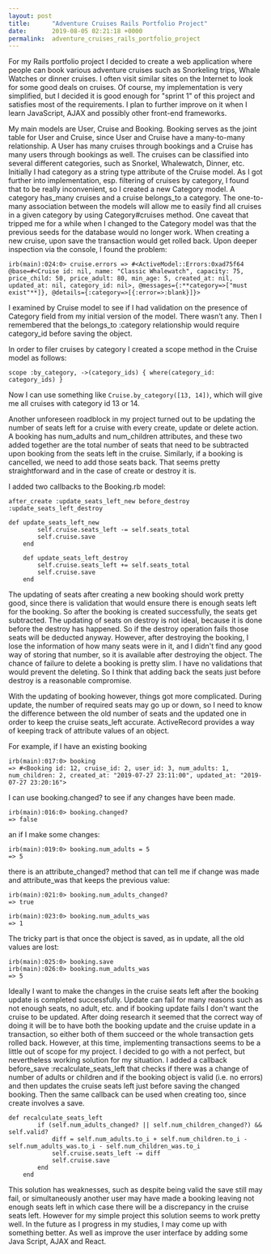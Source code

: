```yaml
---
layout: post
title:      "Adventure Cruises Rails Portfolio Project"
date:       2019-08-05 02:21:18 +0000
permalink:  adventure_cruises_rails_portfolio_project
---
```



For my Rails portfolio project I decided to create a web application where people can book various adventure cruises such as Snorkeling trips, Whale Watches or dinner cruises. I often visit similar sites on the Internet to look for some good deals on cruises. Of course, my implementation is very simplified, but I decided it is good enough for "sprint 1" of this project and satisfies most of the requirements. I plan to further improve on it when I learn JavaScript, AJAX and possibly other front-end frameworks.
 
 My main models are User, Cruise and Booking. Booking serves as the joint table for User and Cruise, since User and Cruise have a many-to-many relationship. A User has many cruises through bookings and a Cruise has many users through bookings as well. The cruises can be classified into several different categories, such as Snorkel, Whalewatch,  Dinner, etc. Initially I had category as a string type attribute of the Cruise model. As I got further into implementation, esp. filtering of cruises by category, I found that to be really inconvenient, so I created a new Category model. A category has_many cruises and a cruise belongs_to a category. The one-to-many association between the models will allow me to easily find all cruises in a given category by using Category#cruises method. One caveat that tripped me for a while when  I changed to the Category model was that the previous seeds for the database would no longer work. When creating a new cruise, upon save the transaction would get rolled back.
 Upon deeper inspection via the console, I found the problem:
 
 `irb(main):024:0> cruise.errors
=> #<ActiveModel::Errors:0xad75f64 @base=#<Cruise id: nil, name: "Classic Whalewatch", capacity: 75, price_child: 50, price_adult: 80, min_age: 5, created_at: nil, updated_at: nil, category_id: nil>, @messages={:**category=>["must exist"**]}, @details={:category=>[{:error=>:blank}]}>
`

I examined by Cruise model to see if I had validation on the presence of Category field from my initial version of the model. There wasn’t any. Then I remembered that the belongs_to :category relationship would require category_id before saving the object.

In order to filer cruises by category I created a scope method in the Cruise model as follows:

`scope :by_category, ->(category_ids) { where(category_id: category_ids) }`

Now I can use something like `Cruise.by_category([13, 14])`, which will give me all cruises with category id 13 or 14.

Another unforeseen roadblock in my project turned out to be updating the number of seats left for a cruise with every create, update or delete action. A booking has num_adults and num_children attributes, and these two added together are the total number of seats that need to be subtracted upon booking from the seats left in the cruise. Similarly, if a booking is cancelled, we need to add those seats back. That seems pretty straightforward and in the case of create or destroy it is.

I added two callbacks to the Booking.rb model:

`
after_create :update_seats_left_new
before_destroy :update_seats_left_destroy
`

```
def update_seats_left_new
        self.cruise.seats_left -= self.seats_total
        self.cruise.save
    end

    def update_seats_left_destroy
        self.cruise.seats_left += self.seats_total
        self.cruise.save
    end
```

The updating of seats after creating a new booking should work pretty good, since there is validation that would ensure there is enough seats left for the booking. So after the booking is created successfully, the seats get subtracted. The updating of seats on destroy is not ideal, because it is done before the destroy has happened. So if the destroy operation fails those seats will be deducted anyway. However, after destroying the booking, I lose the information of how many seats were in it, and I didn't find any good way of storing that number, so it is available after destroying the object. The chance of failure to delete a booking is pretty slim. I have no validations that would prevent the deleting. So I think that adding back the seats just before destroy is a reasonable compromise.

With the updating of booking however, things got more complicated. During update, the number of required seats may go up or down, so I need to know the difference between the old number of seats and the updated one in order to keep the cruise seats_left  accurate. ActiveRecord provides a way of keeping track of attribute values of an object.

For example, if I have an existing booking 
```
irb(main):017:0> booking
=> #<Booking id: 12, cruise_id: 2, user_id: 3, num_adults: 1, num_children: 2, created_at: "2019-07-27 23:11:00", updated_at: "2019-07-27 23:20:16">

```
I can use booking.changed?  to see if any changes have been made.

```
irb(main):016:0> booking.changed?
=> false

```
an if I make some changes:

```
irb(main):019:0> booking.num_adults = 5
=> 5

```
there is an attribute_changed? method that can tell me if change was made and attribute_was that keeps the previous value:

```
irb(main):021:0> booking.num_adults_changed?
=> true

irb(main):023:0> booking.num_adults_was
=> 1

```
The tricky part is that once the object is saved, as in update, all the old values are lost:

```
irb(main):025:0> booking.save
irb(main):026:0> booking.num_adults_was
=> 5

```
Ideally I want to make the changes in the cruise seats left after the booking update is completed successfully. Update can fail for many reasons such as not enough seats, no adult, etc.  and if booking update fails I don't want the cruise to be updated. After doing research it seemed that the correct way of doing it will be to have both the booking update and the cruise update in a transaction, so either both of them succeed or the whole transaction gets rolled back.
However, at this time, implementing transactions seems to be a little out of scope for my project. I decided to go with a not perfect, but nevertheless working solution for my situation.
I added a callback before_save :recalculate_seats_left  that checks if there was a change of number of adults or children and if the booking object is valid (i.e. no errors) and then updates the cruise seats left just before saving the changed booking. Then the same callback can be used when creating too, since create involves a save.

```
def recalculate_seats_left
        if (self.num_adults_changed? || self.num_children_changed?) && self.valid?          
            diff = self.num_adults.to_i + self.num_children.to_i - self.num_adults_was.to_i - self.num_children_was.to_i
            self.cruise.seats_left -= diff
            self.cruise.save
        end
    end
```
This solution has weaknesses, such as despite being valid the save still may fail, or simultaneously another user may have made a booking leaving not enough seats left in which case there will be a discrepancy in the cruise seats left.
However for my simple project this solution seems to work pretty well. In the future as I progress in my studies, I may come up with something better.  As well as improve the user interface by adding some Java Script, AJAX and React.

